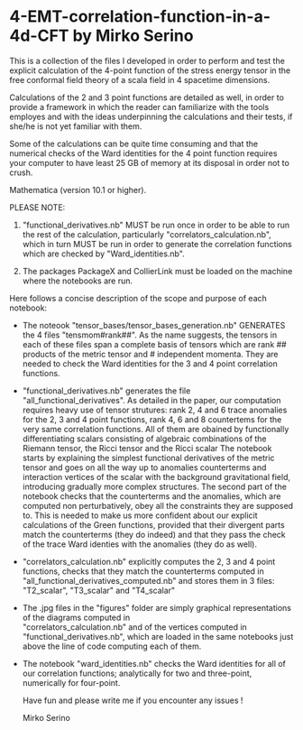 # 4-EMT-correlation-function-in-a-4d-CFT by Mirko Serino

This is a collection of the files I developed in order to perform and test the explicit calculation of the 4-point function
of the stress energy tensor in the free conformal field theory of a scala field in 4 spacetime dimensions.

Calculations of the 2 and 3 point functions are detailed as well, in order to provide a framework in which the reader can 
familiarize with the tools employes and with the ideas underpinning the calculations and their tests, if she/he is not yet 
familiar with them.

Some of the calculations can be quite time consuming and that the numerical checks of the Ward identities for 
the 4 point function requires your computer to have least 25 GB of memory at its disposal in order not to crush.

Mathematica (version 10.1 or higher).

PLEASE NOTE: 

1) "functional_derivatives.nb" MUST be run once in order to be able to run the rest of the calculation, 
particularly "correlators_calculation.nb", which in turn MUST be run in order to generate the correlation functions which are 
checked by "Ward_identities.nb".

2) The packages PackageX and CollierLink must be loaded on the machine where the notebooks are run. 

Here follows a concise description of the scope and purpose of each notebook: 

- The noteook "tensor_bases/tensor_bases_generation.nb" GENERATES the 4 files "tensmom#rank##". 
  As the name suggests, the tensors in each of these files 
  span a complete basis of tensors which are rank ## products of the metric tensor and # independent momenta. They are 
  needed to check the Ward identities for the 3 and 4 point correlation functions.
    
- "functional_derivatives.nb" generates the file "all_functional_derivatives". 
   As detailed in the paper, our computation requires heavy use of tensor strutures: rank 2, 4 and 6 trace anomalies
   for the 2, 3 and 4 point functions, rank 4, 6 and 8 countertems for the very same correlation functions. 
   All of them are obained by functionally differentiating scalars consisting of algebraic 
   combinations of the Riemann tensor, the Ricci tensor and the Ricci scalar
   The notebook starts by explaining the simplest functional derivatives of the metric tensor and goes on all the way up
   to anomalies counterterms and interaction vertices of the scalar with the background gravitational field, 
   introducing gradually more complex structures. 
   The second part of the notebook checks that the counterterms and the anomalies, which are computed non 
   perturbatively, obey all the constraints they are supposed to. This is needed to make us more confident about our 
   explicit calculations of the Green functions, provided that their divergent parts match the counterterms (they do indeed) 
   and that they pass the check of the trace Ward identies with the anomalies (they do as well).     

- "correlators_calculation.nb" explicitly computes the 2, 3 and 4 point functions, checks that they match the counterterms 
  computed in "all_functional_derivatives_computed.nb" and stores them in 3 files: "T2_scalar", "T3_scalar" and "T4_scalar"

- The .jpg files in the "figures" folder are simply graphical representations of the diagrams computed in    
  "correlators_calculation.nb" and of the vertices computed in "functional_derivatives.nb", 
  which are loaded in the same notebooks just above the line of code computing each of them.
     
- The notebook "ward_identities.nb" checks the Ward identities for all of our 
  correlation functions; analytically for two and three-point, numerically for four-point.
  
  Have fun and please write me if you encounter any issues !
  
  Mirko Serino
